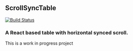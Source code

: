 ## ScrollSyncTable
[![Build Status](https://travis-ci.org/ndiaz-candido/react-scroll-sync-table.svg?branch=master)](https://travis-ci.org/ndiaz-candido/react-scroll-sync-table)
### A React based table with horizontal synced scroll.

This is a work in progress project
